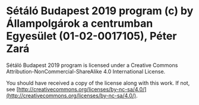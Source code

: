# Sétáló Budapest 2019 program \(c\) by Állampolgárok a centrumban Egyesület \(01-02-0017105\), Péter Zará

Sétáló Budapest 2019 program is licensed under a Creative Commons Attribution-NonCommercial-ShareAlike 4.0 International License.

You should have received a copy of the license along with this work. If not, see [http://creativecommons.org/licenses/by-nc-sa/4.0/](http://creativecommons.org/licenses/by-nc-sa/4.0/).

